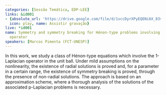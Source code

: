 ```yaml
---
categories: [Sessão Temática, EDP-LEE]
links: &id001
- {absolute_url: 'https://drive.google.com/file/d/1vccDyrXPyEQENi6X_83vAMWYtitj24ve/view?usp=sharing',
  icon: play, name: Assistir gravação}
live: *id001
name: Symmetry and symmetry breaking for Hénon-type problems involving the 1-Laplacian
  operator
speakers: [Marcos Pimenta (FCT-UNESP)]
---
```


In this work, we study a class of Hénon-type equations which involve the 1-Laplacian operator in the unit ball. Under mild assumptions on the nonlinearity, the existence of radial solutions is proved and, for a parameter in a certain range, the existence of symmetry breaking is proved, through the presence of non-radial solutions. The approach is based on an approximation scheme, where a thorough analysis of the solutions of the associated p-Laplacian problems is necessary.